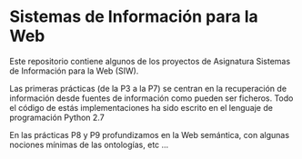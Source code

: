 # Sistemas de Información para la Web


Este repositorio contiene algunos de los proyectos de Asignatura Sistemas de Información para la Web (SIW).

Las primeras prácticas (de la P3 a la P7) se centran en la recuperación de información desde fuentes de información como pueden ser ficheros. Todo el código de estás implementaciones ha sido escrito en el lenguaje de programación Python 2.7

En las prácticas P8 y P9 profundizamos en la Web semántica, con algunas nociones mínimas de las ontologías, etc ...

